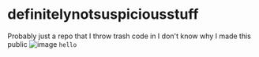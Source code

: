 # definitelynotsuspiciousstuff
Probably just a repo that I throw trash code in I don't know why I made this public
![image](https://lh3.googleusercontent.com/XKnV0linlpeQGiV4w653IjgFiKfl8vYjg-QPGOOffrKJN1rzTkQbVxCIVW7yDgcGNS63xpM02KU87TVMwsHCnRX_2CJfKCcf-5YrCP1LKGNluR6vGUdbn4S47wAMi25TJs8Aame3YfE41fUyosmqRI0iQGyiSFWJ-h_qDj-HW006XlVHJ-oTzUyDJrhIDOPo8iaeWXFfEQfk8SljSN8yofjG2m1vTsUomlnAd_h7ZZbvAJmkk8Nle3jJXJ0H_ZvPv2L1PM66ZmkGdJ3wXe99Ib546YWeqlZc5pL7JXJnG6z5XYGN9VlnY2Kcdi-PQKq66sfwRnQDsCUu35ddvw77YCewca7FZdMfhEBTZYTGGK_0vwhJTGkKPFVN0Fz1jSWDJu4xkBgFfxO1XHpoyMa7F7kmqbDhaHcM_fX9UkJRCaymnDa_yptBQxlx0rtWz30kTNHN5gIqQNOZ74QbCqeNjCHcFuZ6JcmVppKgLQ4KpH21scqjTTxOd5EkDDS02NP_8wwoaTgHiANrso_XYuILcxcTAWhtuA4SRb2mHYbHzurznw5OpLGKzTcOyvH6eKBZywDEb3sH--DiS4x1cfTU-h1IEJLgN0X4GPfG9JcqH8lMqDmQenlXgEeFsrjlKee-1AMAqaE6MfUNgJgch6LSvAW3lBDiM2MBV-w1Ry1j0pBrTN7flPzfxi8AurADy3tb4VrxL_gjll3CVTCOmKrpcQ8aLg=w703-h937-no?authuser=0)
``hello``
